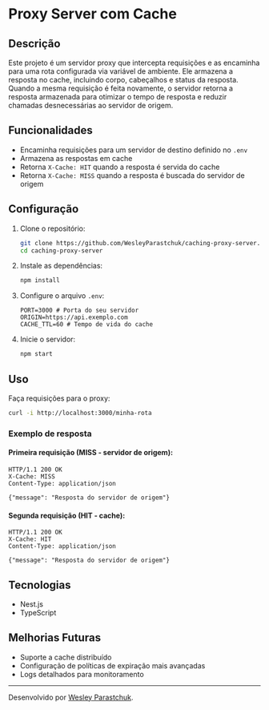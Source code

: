 # Proxy Server com Cache

## Descrição

Este projeto é um servidor proxy que intercepta requisições e as encaminha para uma rota configurada via variável de ambiente. Ele armazena a resposta no cache, incluindo corpo, cabeçalhos e status da resposta. Quando a mesma requisição é feita novamente, o servidor retorna a resposta armazenada para otimizar o tempo de resposta e reduzir chamadas desnecessárias ao servidor de origem.

## Funcionalidades

- Encaminha requisições para um servidor de destino definido no `.env`
- Armazena as respostas em cache
- Retorna `X-Cache: HIT` quando a resposta é servida do cache
- Retorna `X-Cache: MISS` quando a resposta é buscada do servidor de origem

## Configuração

1. Clone o repositório:

   ```sh
   git clone https://github.com/WesleyParastchuk/caching-proxy-server.git
   cd caching-proxy-server
   ```

2. Instale as dependências:

   ```sh
   npm install
   ```

3. Configure o arquivo `.env`:

   ```env
   PORT=3000 # Porta do seu servidor
   ORIGIN=https://api.exemplo.com
   CACHE_TTL=60 # Tempo de vida do cache
   ```

4. Inicie o servidor:

   ```sh
   npm start
   ```

## Uso

Faça requisições para o proxy:

```sh
curl -i http://localhost:3000/minha-rota
```

### Exemplo de resposta

#### Primeira requisição (MISS - servidor de origem):

```http
HTTP/1.1 200 OK
X-Cache: MISS
Content-Type: application/json

{"message": "Resposta do servidor de origem"}
```

#### Segunda requisição (HIT - cache):

```http
HTTP/1.1 200 OK
X-Cache: HIT
Content-Type: application/json

{"message": "Resposta do servidor de origem"}
```

## Tecnologias

- Nest.js
- TypeScript

## Melhorias Futuras

- Suporte a cache distribuído
- Configuração de políticas de expiração mais avançadas
- Logs detalhados para monitoramento

---

Desenvolvido por [Wesley Parastchuk](https://github.com/WesleyParastchuk/).

